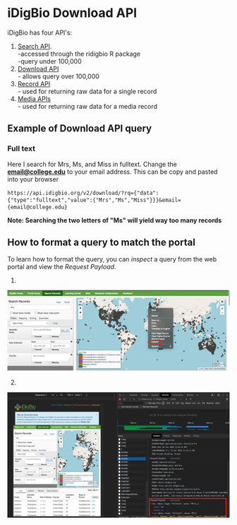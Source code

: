 # iDigBio Download API    
iDigBio has four API's: 
  1. [Search API](https://github.com/idigbio/idigbio-search-api/wiki).  
    -accessed through the ridigbio R package   
    -query under 100,000   
  2. [Download API](https://www.idigbio.org/wiki/index.php/IDigBio_Download_API)  
    - allows query over 100,000   
  3. [Record API](https://www.idigbio.org/wiki/index.php/IDigBio_API#Record_.26_Media_APIs)  
    - used for returning raw data for a single record  
  4. [Media APIs](https://www.idigbio.org/wiki/index.php/IDigBio_API#Record_.26_Media_APIs)    
    - used for returning raw data for a media record
    
  
 ## Example of Download API query 
 ### Full text 
 Here I search for Mrs, Ms, and Miss in fulltext. Change the **email@college.edu** to your email address. This can be copy and pasted into your browser
 
 ```
 https://api.idigbio.org/v2/download/?rq={"data":{"type":"fulltext","value":{"Mrs","Ms","Miss"}}}&email={email@college.edu}
 ```
  
  **Note: Searching the two letters of "Ms" will yield way too many records**
  
  
  ## How to format a query to match the portal
  To learn how to format the query, you can *inspect* a query from the web portal and view the *Request Payload*.

 1. 
![image](./images/inspectChrome.png)
 
 2. 
 ![image](./images/inspectChromePart2.png)
